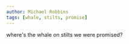 ```yaml
---
author: Michael Robbins
tags: [whale, stilts, promise]
---
```

where's the whale on stilts we were promised?